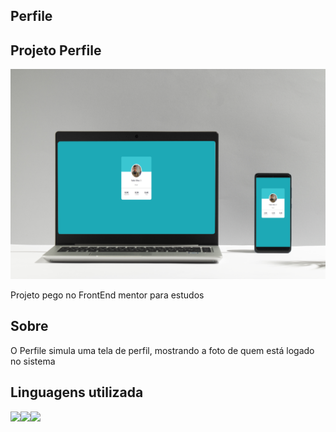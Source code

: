 ## Perfile

<h2>Projeto Perfile</h2>

<img src="/assets/img/pefile.png" alt="">

<p>Projeto pego no FrontEnd mentor para estudos</p>

<h2>Sobre</h2>

<p>O Perfile simula uma tela de perfil, mostrando a foto de quem está logado no sistema</p>

<h2>Linguagens utilizada</h2>

<img src="https://img.shields.io/badge/HTML-239120?style=for-the-badge&logo=html5&logoColor=white"><img src="https://img.shields.io/badge/CSS3-1572B6?style=for-the-badge&logo=css3&logoColor=white"><img src="https://img.shields.io/badge/GIT-E44C30?style=for-the-badge&logo=git&logoColor=white">